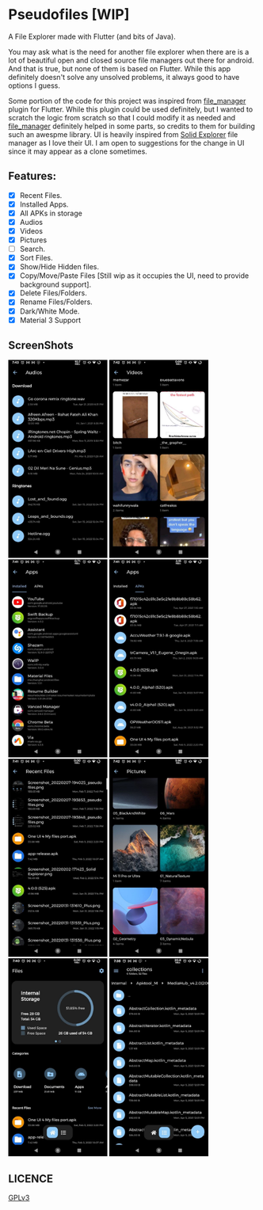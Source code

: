 # Pseudofiles [WIP]

A File Explorer made with Flutter (and bits of Java).

You may ask what is the need for another file explorer when there are is a lot of beautiful open and closed source file managers out there for android. And that is true, but none of them is based on Flutter. While this app definitely doesn't solve any unsolved problems, it always good to have options I guess.

Some portion of the code for this project was inspired from [file_manager](https://github.com/DevsOnFlutter/file_manager) plugin for Flutter. While this plugin could be used definitely, but I wanted to scratch the logic from scratch so that I could modify it as needed and [file_manager](https://github.com/DevsOnFlutter/file_manager) definitely helped in some parts, so credits to them for building such an awespme library. UI is heavily inspired from [Solid Explorer](https://play.google.com/store/apps/details?id=pl.solidexplorer2) file manager as I love their UI. I am open to suggestions for the change in UI since it may appear as a clone sometimes.

## Features:
- [x] Recent Files.
- [x] Installed Apps.
- [x] All APKs in storage
- [x] Audios
- [x] Videos
- [x] Pictures
- [ ] Search.
- [x] Sort Files.
- [x] Show/Hide Hidden files.
- [x] Copy/Move/Paste Files [Still wip as it occupies the UI, need to provide background support].
- [x] Delete Files/Folders.
- [x] Rename Files/Folders.
- [x] Dark/White Mode.
- [x] Material 3 Support

## ScreenShots
<img src="screenshots/1.jpg" width="200"> <img src="screenshots/2.jpg" width="200"> <img src="screenshots/3.jpg" width="200">
<img src="screenshots/4.jpg" width="200"> <img src="screenshots/5.jpg" width="200"> <img src="screenshots/6.jpg" width="200">
<img src="screenshots/7.jpg" width="200"> <img src="screenshots/8.jpg" width="200">

## LICENCE
[GPLv3](https://github.com/Android-Builds/pseudofiles/blob/main/LICENSE)

